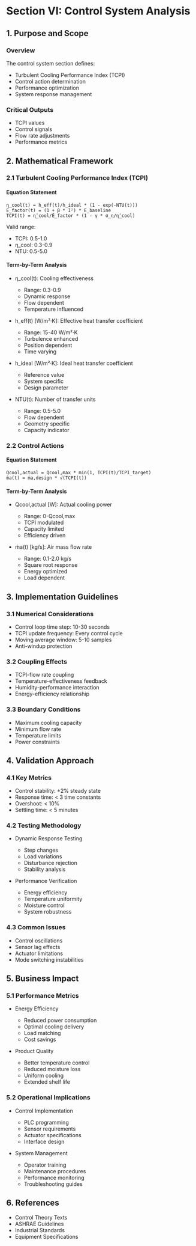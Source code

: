 # Section VI: Control System Analysis

## 1. Purpose and Scope

### Overview

The control system section defines:

- Turbulent Cooling Performance Index (TCPI)
- Control action determination
- Performance optimization
- System response management

### Critical Outputs

- TCPI values
- Control signals
- Flow rate adjustments
- Performance metrics

## 2. Mathematical Framework

### 2.1 Turbulent Cooling Performance Index (TCPI)

#### Equation Statement

```
η_cool(t) = h_eff(t)/h_ideal * (1 - exp(-NTU(t)))
E_factor(t) = (1 + β * I²) * E_baseline
TCPI(t) = η̄_cool/Ē_factor * (1 - γ * σ_η/η̄_cool)
```

Valid range:

- TCPI: 0.5-1.0
- η_cool: 0.3-0.9
- NTU: 0.5-5.0

#### Term-by-Term Analysis

- η_cool(t): Cooling effectiveness

  - Range: 0.3-0.9
  - Dynamic response
  - Flow dependent
  - Temperature influenced

- h_eff(t) [W/m²·K]: Effective heat transfer coefficient

  - Range: 15-40 W/m²·K
  - Turbulence enhanced
  - Position dependent
  - Time varying

- h_ideal [W/m²·K]: Ideal heat transfer coefficient

  - Reference value
  - System specific
  - Design parameter

- NTU(t): Number of transfer units
  - Range: 0.5-5.0
  - Flow dependent
  - Geometry specific
  - Capacity indicator

### 2.2 Control Actions

#### Equation Statement

```
Qcool,actual = Qcool,max * min(1, TCPI(t)/TCPI_target)
ṁa(t) = ṁa,design * √(TCPI(t))
```

#### Term-by-Term Analysis

- Qcool,actual [W]: Actual cooling power

  - Range: 0-Qcool,max
  - TCPI modulated
  - Capacity limited
  - Efficiency driven

- ṁa(t) [kg/s]: Air mass flow rate
  - Range: 0.1-2.0 kg/s
  - Square root response
  - Energy optimized
  - Load dependent

## 3. Implementation Guidelines

### 3.1 Numerical Considerations

- Control loop time step: 10-30 seconds
- TCPI update frequency: Every control cycle
- Moving average window: 5-10 samples
- Anti-windup protection

### 3.2 Coupling Effects

- TCPI-flow rate coupling
- Temperature-effectiveness feedback
- Humidity-performance interaction
- Energy-efficiency relationship

### 3.3 Boundary Conditions

- Maximum cooling capacity
- Minimum flow rate
- Temperature limits
- Power constraints

## 4. Validation Approach

### 4.1 Key Metrics

- Control stability: ±2% steady state
- Response time: < 3 time constants
- Overshoot: < 10%
- Settling time: < 5 minutes

### 4.2 Testing Methodology

- Dynamic Response Testing

  - Step changes
  - Load variations
  - Disturbance rejection
  - Stability analysis

- Performance Verification
  - Energy efficiency
  - Temperature uniformity
  - Moisture control
  - System robustness

### 4.3 Common Issues

- Control oscillations
- Sensor lag effects
- Actuator limitations
- Mode switching instabilities

## 5. Business Impact

### 5.1 Performance Metrics

- Energy Efficiency

  - Reduced power consumption
  - Optimal cooling delivery
  - Load matching
  - Cost savings

- Product Quality
  - Better temperature control
  - Reduced moisture loss
  - Uniform cooling
  - Extended shelf life

### 5.2 Operational Implications

- Control Implementation

  - PLC programming
  - Sensor requirements
  - Actuator specifications
  - Interface design

- System Management
  - Operator training
  - Maintenance procedures
  - Performance monitoring
  - Troubleshooting guides

## 6. References

- Control Theory Texts
- ASHRAE Guidelines
- Industrial Standards
- Equipment Specifications
